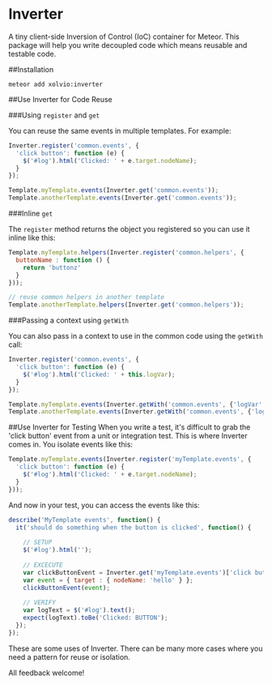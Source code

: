 Inverter
========
A tiny client-side Inversion of Control (IoC) container for Meteor. This package will help you write
decoupled code which means reusable and testable code.

##Installation

`meteor add xolvio:inverter`

##Use Inverter for Code Reuse

###Using `register` and `get`

You can reuse the same events in multiple templates. For example:

```javascript
Inverter.register('common.events', {
  'click button': function (e) {
    $('#log').html('Clicked: ' + e.target.nodeName);
  }
});

Template.myTemplate.events(Inverter.get('common.events'));
Template.anotherTemplate.events(Inverter.get('common.events'));
```

###Inline `get`

The `register` method returns the object you registered so you can use it inline like this:

```javascript
Template.myTemplate.helpers(Inverter.register('common.helpers', {
  buttonName : function () {
    return 'buttonz'
  }
}));

// reuse common helpers in another template
Template.anotherTemplate.helpers(Inverter.get('common.helpers'));
```

###Passing a context using `getWith`

You can also pass in a context to use in the common code using the `getWith` call:

```javascript
Inverter.register('common.events', {
  'click button': function (e) {
    $('#log').html('Clicked: ' + this.logVar);
  }
});

Template.myTemplate.events(Inverter.getWith('common.events', {'logVar': 'log1'}));
Template.anotherTemplate.events(Inverter.getWith('common.events', {'logVar': 'log2'}));
```

##Use Inverter for Testing
When you write a test, it's difficult to grab the 'click button' event from a unit or integration
test. This is where Inverter comes in. You isolate events like this:

```javascript
Template.myTemplate.events(Inverter.register('myTemplate.events', {
  'click button': function (e) {
    $('#log').html('Clicked: ' + e.target.nodeName);
  }
}));
```

And now in your test, you can access the events like this:

```javascript
describe('MyTemplate events', function() {
  it('should do something when the button is clicked', function() {
    
    // SETUP
    $('#log').html('');
    
    // EXCECUTE
    var clickButtonEvent = Inverter.get('myTemplate.events')['click button'];
    var event = { target : { nodeName: 'hello' } };
    clickButtonEvent(event);
  
    // VERIFY
    var logText = $('#log').text();
    expect(logText).toBe('Clicked: BUTTON');
  });
});

```

These are some uses of Inverter. There can be many more cases where you need a pattern for reuse or isolation.

All feedback welcome!
